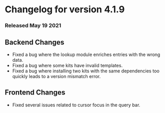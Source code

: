 # Changelog for version 4.1.9

### Released May 19 2021

## Backend Changes
* Fixed a bug where the lookup module enriches entries with the wrong data.
* Fixed a bug where some kits have invalid templates.
* Fixed a bug where installing two kits with the same dependencies too quickly leads to a version mismatch error.

## Frontend Changes
* Fixed several issues related to cursor focus in the query bar.
